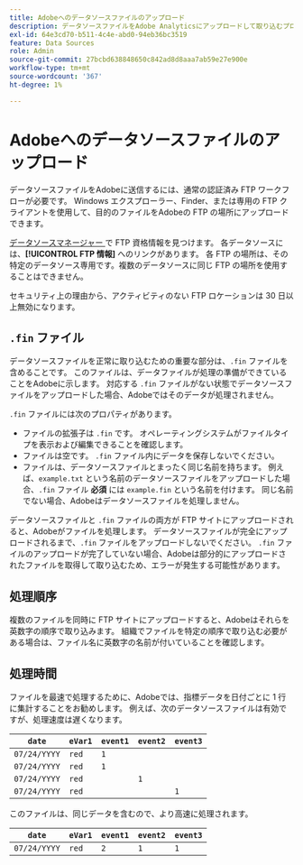 ```yaml
---
title: Adobeへのデータソースファイルのアップロード
description: データソースファイルをAdobe Analyticsにアップロードして取り込むプロセス。
exl-id: 64e3cd70-b511-4c4e-abd0-94eb36bc3519
feature: Data Sources
role: Admin
source-git-commit: 27bcbd638848650c842ad8d8aaa7ab59e27e900e
workflow-type: tm+mt
source-wordcount: '367'
ht-degree: 1%

---
```


# Adobeへのデータソースファイルのアップロード

データソースファイルをAdobeに送信するには、通常の認証済み FTP ワークフローが必要です。 Windows エクスプローラー、Finder、または専用の FTP クライアントを使用して、目的のファイルをAdobeの FTP の場所にアップロードできます。

[ データソースマネージャー ](manage.md) で FTP 資格情報を見つけます。 各データソースには、**[!UICONTROL FTP 情報]** へのリンクがあります。 各 FTP の場所は、その特定のデータソース専用です。複数のデータソースに同じ FTP の場所を使用することはできません。

セキュリティ上の理由から、アクティビティのない FTP ロケーションは 30 日以上無効になります。

## `.fin` ファイル

データソースファイルを正常に取り込むための重要な部分は、`.fin` ファイルを含めることです。 このファイルは、データファイルが処理の準備ができていることをAdobeに示します。 対応する `.fin` ファイルがない状態でデータソースファイルをアップロードした場合、Adobeではそのデータが処理されません。

`.fin` ファイルには次のプロパティがあります。

* ファイルの拡張子は `.fin` です。 オペレーティングシステムがファイルタイプを表示および編集できることを確認します。
* ファイルは空です。 `.fin` ファイル内にデータを保存しないでください。
* ファイルは、データソースファイルとまったく同じ名前を持ちます。 例えば、`example.txt` という名前のデータソースファイルをアップロードした場合、`.fin` ファイル **必須** には `example.fin` という名前を付けます。 同じ名前でない場合、Adobeはデータソースファイルを処理しません。

データソースファイルと `.fin` ファイルの両方が FTP サイトにアップロードされると、Adobeがファイルを処理します。 データソースファイルが完全にアップロードされるまで、`.fin` ファイルをアップロードしないでください。 `.fin` ファイルのアップロードが完了していない場合、Adobeは部分的にアップロードされたファイルを取得して取り込むため、エラーが発生する可能性があります。

## 処理順序

複数のファイルを同時に FTP サイトにアップロードすると、Adobeはそれらを英数字の順序で取り込みます。 組織でファイルを特定の順序で取り込む必要がある場合は、ファイル名に英数字の名前が付いていることを確認します。

## 処理時間

ファイルを最速で処理するために、Adobeでは、指標データを日付ごとに 1 行に集計することをお勧めします。 例えば、次のデータソースファイルは有効ですが、処理速度は遅くなります。

| `date` | `eVar1` | `event1` | `event2` | `event3` |
| --- | --- | --- | --- | --- |
| `07/24/YYYY` | `red` | `1` | | |
| `07/24/YYYY` | `red` | `1` | | |
| `07/24/YYYY` | `red` | | `1` | |
| `07/24/YYYY` | `red` | | | `1` |

このファイルは、同じデータを含むので、より高速に処理されます。

| `date` | `eVar1` | `event1` | `event2` | `event3` |
| --- | --- | --- | --- | --- |
| `07/24/YYYY` | `red` | `2` | `1` | `1` |
